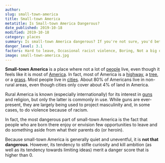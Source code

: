```yaml
---
author:
slug: small-town-america
title: Small-town America
metatitle: Is Small-town America Dangerous?
date_published: 2019-10-18
modified: 2019-10-18
category: places
summary: Is small-town America dangerous? If you're not sure, you'd better read this. 
danger_level: 3.1
factors: Hard to leave, Occasional racist violence, Boring, Not a big deal
image: small-town-america.jpg
---
```


**Small-town America** is a place where not a lot of [people](/animals/people) live, even though it feels like it is most of [America](/places/america). In fact, most of America is a [highway](/minerals/highways), a [tree](/plants/trees), or a [grass](/plants/grass). Most people live in [cities](/places/cities). About 80% of Americans live in non-rural areas, even though cities only cover about 4% of land in America.

Rural America is known (especially internationally) for its interest in [guns](/minerals/guns) and religion, but only the latter is commonly in use. While guns are ever-present, they are largely being used to project masculinity and, in some cases, to do violence because of racism. 

In fact, the most dangerous part of small-town America is the fact that people who are born there enjoy or envision few opportunities to leave and do something aside from what their parents do (or heroin).

Because small-town America is generally quiet and uneventful, it is **not that dangerous**. However, its tendency to stifle curiosity and kill ambition (as well as its tendency towards limiting ideas) merit a danger score that is higher than 0.

